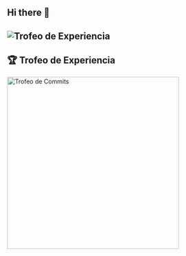 ## Hi there 👋

![Trofeo de Experiencia](https://github-profile-trophy.vercel.app/?username=Michaelsr&theme=radical&title=Experience)
---
## 🏆 Trofeo de Experiencia

<img src="https://github-profile-trophy.vercel.app/?username=Michaelsr&theme=radical&title=Commits" alt="Trofeo de Commits" width="400" />

<!--
**Michaelsr/Michaelsr** is a ✨ _special_ ✨ repository because its `README.md` (this file) appears on your GitHub profile.

Here are some ideas to get you started:

- 🔭 I’m currently working on ...
- 🌱 I’m currently learning ...
- 👯 I’m looking to collaborate on ...
- 🤔 I’m looking for help with ...
- 💬 Ask me about ...
- 📫 How to reach me: ...
- 😄 Pronouns: ...
- ⚡ Fun fact: ...
-->
